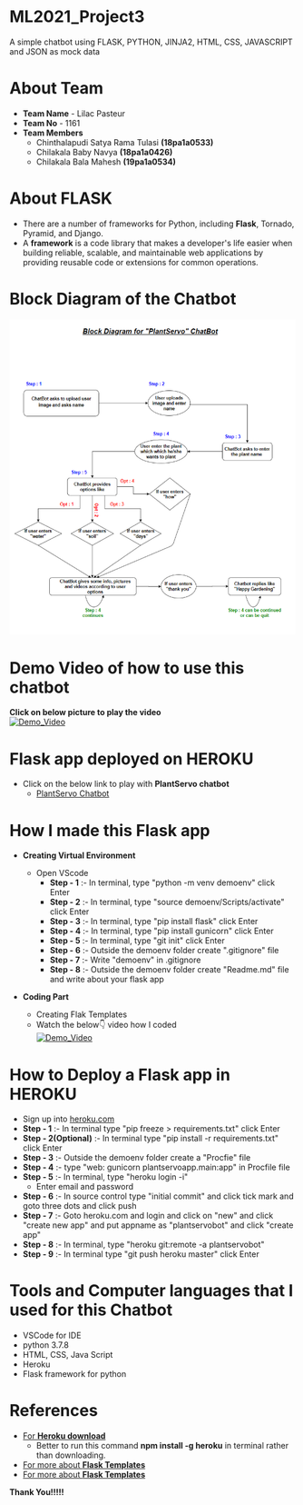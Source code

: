 # ML2021_Project3
A simple chatbot using FLASK, PYTHON, JINJA2, HTML, CSS, JAVASCRIPT and JSON as mock data

# About Team
 - **Team Name** - Lilac Pasteur
 - **Team No** - 1161
 - **Team Members** 
    - Chinthalapudi Satya Rama Tulasi **(18pa1a0533)**
    - Chilakala Baby Navya **(18pa1a0426)**
    - Chilakala Bala Mahesh **(19pa1a0534)**
    
# About FLASK
- There are a number of frameworks for Python, including **Flask**, Tornado, Pyramid, and Django.
- A **framework** is a code library that makes a developer's life easier when building reliable, scalable, and maintainable web applications by providing reusable code or extensions for common operations.

# Block Diagram of the Chatbot
![](L8_chatbot_block_dig.png)

# Demo Video of how to use this chatbot
**Click on below picture to play the video**<br />
[![Demo_Video](https://img.youtube.com/vi/0rr1YXurPvA/0.jpg)](https://www.youtube.com/watch?v=0rr1YXurPvA)

# Flask app deployed on HEROKU

- Click on the below link to play with **PlantServo chatbot**
   - [PlantServo Chatbot](https://plantservobot.herokuapp.com/)
   
# How I made this Flask app 

- **Creating Virtual Environment**
  - Open VScode
    - **Step - 1** :- In terminal, type "python -m venv demoenv" click Enter
    - **Step - 2** :- In terminal, type "source demoenv/Scripts/activate" click Enter
    - **Step - 3** :- In terminal, type "pip install flask" click Enter  
    - **Step - 4** :- In terminal, type "pip install gunicorn" click Enter
    - **Step - 5** :- In terminal, type "git init" click Enter
    - **Step - 6** :- Outside the demoenv folder create ".gitignore" file
    - **Step - 7** :- Write "demoenv" in .gitignore
    - **Step - 8** :- Outside the demoenv folder create "Readme.md" file and write about your flask app
    
- **Coding Part**
  - Creating Flak Templates
  - Watch the below👇 video how I coded<br />
    [![Demo_Video](https://img.youtube.com/vi/tplSUg7bZhI/0.jpg)](https://www.youtube.com/watch?v=tplSUg7bZhI)
    
# How to Deploy a Flask app in HEROKU

 - Sign up into [heroku.com](https://herokuapp.com)
 - **Step - 1** :- In terminal type "pip freeze > requirements.txt" click Enter
 - **Step - 2(Optional)** :- In terminal type "pip install -r requirements.txt" click Enter
 - **Step - 3** :- Outside the demoenv folder create a "Procfie" file 
 - **Step - 4** :- type "web: gunicorn plantservoapp.main:app" in Procfile file
 - **Step - 5** :- In terminal, type "heroku login -i"
   - Enter email and password
 - **Step - 6** :- In source control type "initial commit" and click tick mark and goto three dots and click push
 - **Step - 7** :- Goto heroku.com and login and click on "new" and click "create new app" and put appname as "plantservobot" and click "create app"
 - **Step - 8** :- In terminal, type  "heroku git:remote -a plantservobot"
 - **Step - 9** :- In terminal type "git push heroku master" click Enter
 
 # Tools and Computer languages that I used for this Chatbot
- VSCode for IDE
- python 3.7.8
- HTML, CSS, Java Script
- Heroku
- Flask framework for python

# References
- [For **Heroku download**](https://devcenter.heroku.com/articles/heroku-cli)
  - Better to run this command **npm install -g heroku** in terminal rather than downloading.
- [For more about **Flask Templates**](https://flask.palletsprojects.com/en/1.1.x/tutorial/templates/)
- [For more about **Flask Templates**](https://flask.palletsprojects.com/en/1.1.x/tutorial/templates/)

**Thank You!!!!!**
 

     
   
